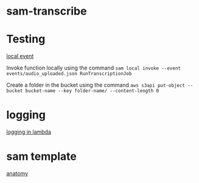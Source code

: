 # sam-transcribe

# Testing

[local event](https://docs.aws.amazon.com/serverless-application-model/latest/developerguide/using-sam-cli-local-generate-event.html)

Invoke function locally using the command
`sam local invoke --event events/audio_uploaded.json RunTranscriptionJob`

Create a folder in the bucket using the command
`aws s3api put-object --bucket bucket-name --key folder-name/ --content-length 0`

# logging

[logging in lambda](https://docs.aws.amazon.com/lambda/latest/dg/python-logging.html)

# sam template

[anatomy](https://docs.aws.amazon.com/serverless-application-model/latest/developerguide/sam-specification-template-anatomy.html)
